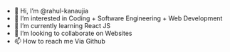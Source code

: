 - 👋 Hi, I’m @rahul-kanaujia
- 👀 I’m interested in Coding + Software Engineering + Web Development 
- 🌱 I’m currently learning React JS 
- 💞️ I’m looking to collaborate on Websites
- 📫 How to reach me Via Github

<!---
rahul-kanaujia/rahul-kanaujia is a ✨ special ✨ repository because its `README.md` (this file) appears on your GitHub profile.
You can click the Preview link to take a look at your changes.
--->
